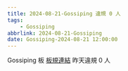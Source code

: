 ```yaml
---
title: 2024-08-21-Gossiping 違規 0 人
tags:
    - Gossiping
abbrlink: 2024-08-21-Gossiping
date: Gossiping-2024-08-21 12:00:00
---
```

Gossiping 板 [板規連結](https://www.ptt.cc/bbs/Gossiping/M.1637425085.A.07D.html)
昨天違規 0 人
